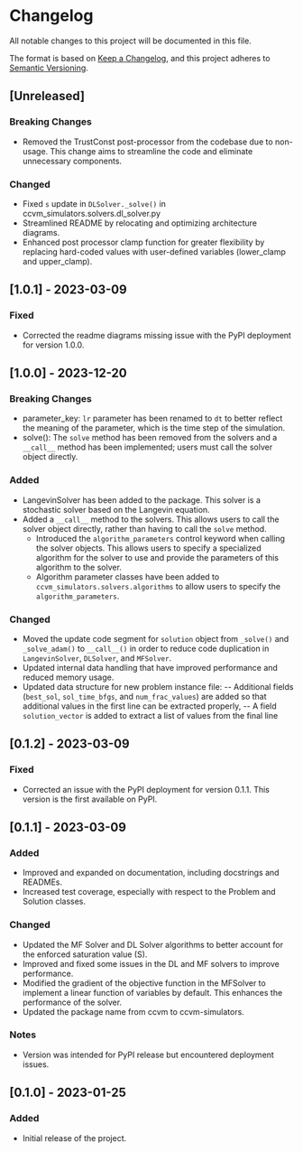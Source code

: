# Changelog

All notable changes to this project will be documented in this file.

The format is based on [Keep a Changelog](https://keepachangelog.com/en/1.0.0/),
and this project adheres to [Semantic Versioning](https://semver.org/spec/v2.0.0.html).

## [Unreleased]
### Breaking Changes
- Removed the TrustConst post-processor from the codebase due to non-usage. This
  change aims to streamline the code and eliminate unnecessary components.

### Changed
- Fixed `s` update in `DLSolver._solve()` in ccvm_simulators.solvers.dl_solver.py
- Streamlined README by relocating and optimizing architecture diagrams.
- Enhanced post processor clamp function for greater flexibility by replacing
  hard-coded values with user-defined variables (lower_clamp and upper_clamp).

## [1.0.1] - 2023-03-09
### Fixed
- Corrected the readme diagrams missing issue with the PyPI deployment for version 1.0.0.

## [1.0.0] - 2023-12-20
### Breaking Changes
- parameter_key: `lr` parameter has been renamed to `dt` to better reflect the meaning of the parameter, which is the time step of the simulation.
- solve(): The `solve` method has been removed from the solvers and a `__call__` method has been implemented; users must call the solver object directly.

### Added
- LangevinSolver has been added to the package. This solver is a stochastic solver based on the Langevin equation.
- Added a `__call__` method to the solvers. This allows users to call the solver object directly, rather than having to call the `solve` method.
  - Introduced the `algorithm_parameters` control keyword when calling the solver objects. This allows users to specify a specialized algorithm for the solver to use and provide the parameters of this algorithm to the solver.
  - Algorithm parameter classes have been added to `ccvm_simulators.solvers.algorithms` to allow users to specify the `algorithm_parameters`.

### Changed
- Moved the update code segment for `solution` object from `_solve()` and `_solve_adam()` to `__call__()` in order to reduce code duplication in `LangevinSolver`, `DLSolver`, and `MFSolver`.
- Updated internal data handling that have improved performance and reduced memory usage.
- Updated data structure for new problem instance file:
	-- Additional fields (`best_sol`, `sol_time_bfgs`, and `num_frac_values`) are added so that additional values in the first line can be extracted properly,
	-- A field `solution_vector` is added to extract a list of values from the final line

## [0.1.2] - 2023-03-09
### Fixed
- Corrected an issue with the PyPI deployment for version 0.1.1. This version is the first available on PyPI.

## [0.1.1] - 2023-03-09
### Added
- Improved and expanded on documentation, including docstrings and READMEs.
- Increased test coverage, especially with respect to the Problem and Solution classes.

### Changed
- Updated the MF Solver and DL Solver algorithms to better account for the enforced saturation value (S).
- Improved and fixed some issues in the DL and MF solvers to improve performance.
- Modified the gradient of the objective function in the MFSolver to implement a linear function of variables by default. This enhances the performance of the solver.
- Updated the package name from ccvm to ccvm-simulators.

### Notes
- Version was intended for PyPI release but encountered deployment issues.


## [0.1.0] - 2023-01-25
### Added
- Initial release of the project.
